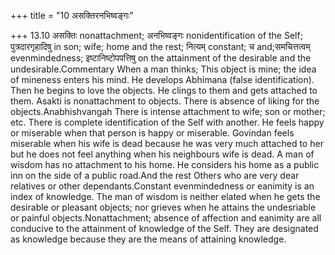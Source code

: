 +++
title = "10 असक्तिरनभिष्वङ्गः"

+++
13.10 असक्तिः nonattachment; अनभिष्वङ्गः nonidentification of the Self;
पुत्रदारगृहादिषु in son; wife; home and the rest; नित्यम् constant; च
and;समचित्तत्वम् evenmindedness; इष्टानिष्टोपपत्तिषु on the attainment
of the desirable and the undesirable.Commentary When a man thinks; This
object is mine; the idea of mineness enters his mind. He develops
Abhimana (false identification). Then he begins to love the objects. He
clings to them and gets attached to them. Asakti is nonattachment to
objects. There is absence of liking for the objects.Anabhishvangah There
is intense attachment to wife; son or mother; etc. There is complete
identification of the Self with another. He feels happy or miserable
when that person is happy or miserable. Govindan feels miserable when
his wife is dead because he was very much attached to her but he does
not feel anything when his neighbours wife is dead. A man of wisdom has
no attachment to his home. He considers his home as a public inn on the
side of a public road.And the rest Others who are very dear relatives or
other dependants.Constant evenmindedness or eanimity is an index of
knowledge. The man of wisdom is neither elated when he gets the
desirable or pleasant objects; nor grieves when he attains the
undesriable or painful objects.Nonattachment; absence of affection and
eanimity are all conducive to the attainment of knowledge of the Self.
They are designated as knowledge because they are the means of attaining
knowledge.
